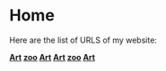 # Home

Here are the list of URLS of my website:

<strong><a href="https://syrowgallery.wordpress.com/" target="_blank">Art</a> <a href="https://syrowgallery.wordpress.com/a-propos/" target="_blank">zoo</a> <a href="https://syrowgallery.wordpress.com/contact/" target="_blank">Art</a> <a href="https://syrowgallery.wordpress.com/hors-serie/" target="_blank">Art</a> <a href="https://syrowgallery.wordpress.com/digital-art/" target="_blank">zoo</a> <a href="https://syrowgallery.wordpress.com/portfolio/BlackBook/" target="_blank">Art</a></strong>
